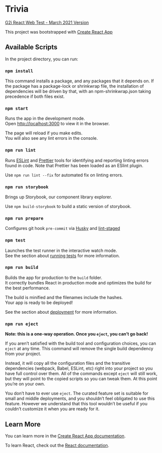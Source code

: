 # Trivia

[G2i React Web Test - March 2021 Version](https://public.3.basecamp.com/p/a9VLMKqmcL2hD19Be6UWym2b)

This project was bootstrapped with [Create React App](https://github.com/facebook/create-react-app)

## Available Scripts

In the project directory, you can run:

### `npm install`

This command installs a package, and any packages that it depends on. If the package has a package-lock or shrinkwrap file, the installation of dependencies will be driven by that, with an npm-shrinkwrap.json taking precedence if both files exist.

### `npm start`

Runs the app in the development mode.\
Open [http://localhost:3000](http://localhost:3000) to view it in the browser.

The page will reload if you make edits.\
You will also see any lint errors in the console.

### `npm run lint`

Runs [ESLint](https://eslint.org/) and [Prettier](https://prettier.io/) tools for identifying and reporting linting errors found in code.
Note that Prettier has been loaded as an ESlint plugin.

Use `npm run lint --fix` for automated fix on linting errors.

### `npm run storybook`

Brings up Storybook, our component library explorer.

Use `npm build-storybook` to build a static version of storybook.

### `npm run prepare`

Configures git hook `pre-commit` via [Husky](https://www.npmjs.com/package/husky) and [lint-staged](https://www.npmjs.com/package/lint-staged)

### `npm test`

Launches the test runner in the interactive watch mode.\
See the section about [running tests](https://facebook.github.io/create-react-app/docs/running-tests) for more information.

### `npm run build`

Builds the app for production to the `build` folder.\
It correctly bundles React in production mode and optimizes the build for the best performance.

The build is minified and the filenames include the hashes.\
Your app is ready to be deployed!

See the section about [deployment](https://facebook.github.io/create-react-app/docs/deployment) for more information.

### `npm run eject`

**Note: this is a one-way operation. Once you `eject`, you can’t go back!**

If you aren’t satisfied with the build tool and configuration choices, you can `eject` at any time. This command will remove the single build dependency from your project.

Instead, it will copy all the configuration files and the transitive dependencies (webpack, Babel, ESLint, etc) right into your project so you have full control over them. All of the commands except `eject` will still work, but they will point to the copied scripts so you can tweak them. At this point you’re on your own.

You don’t have to ever use `eject`. The curated feature set is suitable for small and middle deployments, and you shouldn’t feel obligated to use this feature. However we understand that this tool wouldn’t be useful if you couldn’t customize it when you are ready for it.

## Learn More

You can learn more in the [Create React App documentation](https://facebook.github.io/create-react-app/docs/getting-started).

To learn React, check out the [React documentation](https://reactjs.org/).

